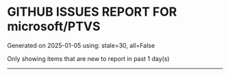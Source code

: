 
# GITHUB ISSUES REPORT FOR microsoft/PTVS


Generated on 2025-01-05 using: stale=30, all=False


Only showing items that are new to report in past 1 day(s)


---




















